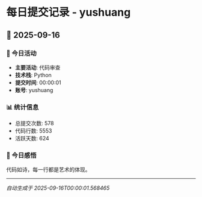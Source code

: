 # 每日提交记录 - yushuang

## 📅 2025-09-16

### 🎯 今日活动
- **主要活动**: 代码审查
- **技术栈**: Python
- **提交时间**: 00:00:01
- **账号**: yushuang

### 📊 统计信息
- 总提交次数: 578
- 代码行数: 5553
- 活跃天数: 624

### 💭 今日感悟
代码如诗，每一行都是艺术的体现。

---
*自动生成于 2025-09-16T00:00:01.568465*
